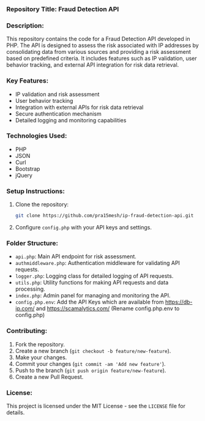 ### Repository Title: Fraud Detection API

### Description:
This repository contains the code for a Fraud Detection API developed in PHP. The API is designed to assess the risk associated with IP addresses by consolidating data from various sources and providing a risk assessment based on predefined criteria. It includes features such as IP validation, user behavior tracking, and external API integration for risk data retrieval.

### Key Features:
- IP validation and risk assessment
- User behavior tracking
- Integration with external APIs for risk data retrieval
- Secure authentication mechanism
- Detailed logging and monitoring capabilities

### Technologies Used:
- PHP
- JSON
- Curl
- Bootstrap
- jQuery

### Setup Instructions:
1. Clone the repository:
   ```sh
   git clone https://github.com/pra15mesh/ip-fraud-detection-api.git
   ```
2. Configure `config.php` with your API keys and settings.

### Folder Structure:
- `api.php`: Main API endpoint for risk assessment.
- `authmiddleware.php`: Authentication middleware for validating API requests.
- `logger.php`: Logging class for detailed logging of API requests.
- `utils.php`: Utility functions for making API requests and data processing.
- `index.php`: Admin panel for managing and monitoring the API.
- `config.php.env`: Add the API Keys which are available from https://db-ip.com/ and https://scamalytics.com/ (Rename config.php.env to config.php)

### Contributing:
1. Fork the repository.
2. Create a new branch (`git checkout -b feature/new-feature`).
3. Make your changes.
4. Commit your changes (`git commit -am 'Add new feature'`).
5. Push to the branch (`git push origin feature/new-feature`).
6. Create a new Pull Request.

### License:
This project is licensed under the MIT License - see the `LICENSE` file for details.
